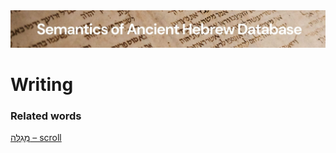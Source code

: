 <html><body><img id="banner" src="../../images/banners/banner.png" alt="banner" /></body></html>

# **Writing**


### Related words
[מְגִלָּה – scroll](../words/scroll.md)<br>